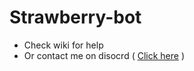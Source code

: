 # Strawberry-bot

 - Check wiki for help
 - Or contact me on disocrd ( [Click here](https://discord.gg/kEnspZc) )
